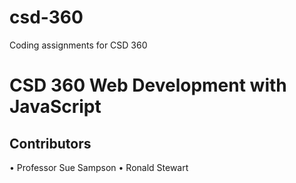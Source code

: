 # csd-360
Coding assignments for CSD 360

# CSD 360 Web Development with JavaScript
## Contributors
  •	Professor Sue Sampson
  •	Ronald Stewart
